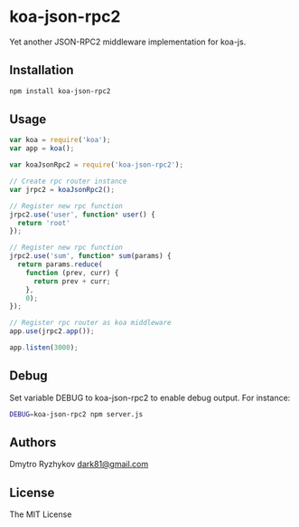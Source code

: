 # koa-json-rpc2
Yet another JSON-RPC2 middleware implementation for koa-js.

## Installation
```bash
npm install koa-json-rpc2
```

## Usage
```js
var koa = require('koa');
var app = koa();

var koaJsonRpc2 = require('koa-json-rpc2');

// Create rpc router instance
var jrpc2 = koaJsonRpc2();

// Register new rpc function
jrpc2.use('user', function* user() {
  return 'root'
});

// Register new rpc function
jrpc2.use('sum', function* sum(params) {
  return params.reduce(
    function (prev, curr) {
      return prev + curr;
    },
    0);
});

// Register rpc router as koa middleware
app.use(jrpc2.app());

app.listen(3000);

```

## Debug
Set variable DEBUG to koa-json-rpc2 to enable debug output.
For instance:
```bash
DEBUG=koa-json-rpc2 npm server.js
```

## Authors
Dmytro Ryzhykov <dark81@gmail.com>

## License
The MIT License
